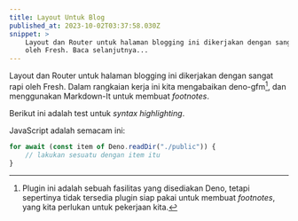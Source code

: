 ```yaml
---
title: Layout Untuk Blog
published_at: 2023-10-02T03:37:58.030Z
snippet: >
    Layout dan Router untuk halaman blogging ini dikerjakan dengan sangat rapi
    oleh Fresh. Baca selanjutnya...
---
```


Layout dan Router untuk halaman blogging ini dikerjakan dengan sangat rapi
oleh Fresh. Dalam rangkaian kerja ini kita mengabaikan deno-gfm[^deno-gfm], dan 
menggunakan Markdown-It untuk membuat _footnotes_.

Berikut ini adalah test untuk _syntax highlighting_.

JavaScript adalah semacam ini:

```js
for await (const item of Deno.readDir("./public")) { 
    // lakukan sesuatu dengan item itu 
} 
```


[^deno-gfm]: Plugin ini adalah sebuah fasilitas yang disediakan Deno, tetapi sepertinya
    tidak tersedia plugin siap pakai untuk membuat _footnotes_, yang kita perlukan untuk
    pekerjaan kita.



